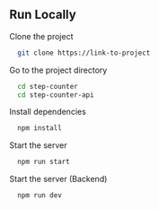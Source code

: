 ## Run Locally

Clone the project

```bash
  git clone https://link-to-project
```

Go to the project directory

```bash
  cd step-counter
  cd step-counter-api
```

Install dependencies

```bash
  npm install
```

Start the server

```bash
  npm run start
```

Start the server (Backend)

```bash
  npm run dev
```
